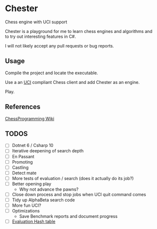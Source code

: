 # Chester
Chess engine with UCI support

Chester is a playground for me to learn chess engines and algorithms and to try out interesting features in C#.

I will not likely accept any pull requests or bug reports.

## Usage

Compile the project and locate the executable.

Use a an [UCI](http://wbec-ridderkerk.nl/html/UCIProtocol.html) compliant Chess client and add Chester as an engine.

Play.

## References

 [ChessProgramming Wiki](https://www.chessprogramming.org/Main_Page)

## TODOS

 - [ ] Dotnet 6 / Csharp 10
 - [ ] Iterative deepening of search depth
 - [ ] En Passant
 - [ ] Promoting
 - [ ] Castling
 - [ ] Detect mate 
 - [ ] More tests of evaluation / search (does it actually do its job?)
 - [ ] Better opening play 
   * Why not advance the pawns?
 - [ ] Close down process and stop jobs when UCI quit command comes
 - [ ] Tidy up AlphaBeta search code
 - [ ] More fun UCI?
 - [ ] Optimizations
   * Save Benchmark reports and document progress
 - [ ] [Evaluation Hash table](https://www.chessprogramming.org/Evaluation_Hash_Table) 
